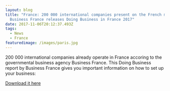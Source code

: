 ```yaml
---
layout: blog
title: "France: 200 000 international companies present on the French market.
  Business France releases Doing Business in France 2017"
date: 2017-11-06T20:12:37.493Z
tags:
  - News
  - France
featuredimage: /images/paris.jpg
---
```

200 000 international companies already operate in France accoring to the governmental business agency Business France. This Doing Business report by Business France gives you important information on how to set up your business:

[Download it here](http://www.businessfrance.fr/Media/Default/Publication/DOINGBUSINESS_Livret1_modalit%C3%A9sd'implantation_VF_2017.pdf)
